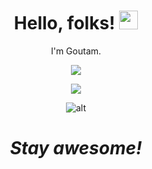 <h1 align='center'> Hello, folks! <img src="https://raw.githubusercontent.com/MartinHeinz/MartinHeinz/master/wave.gif" width="30px"></h1>


<p align='center'>
I'm Goutam.
</p>

<p align='center'>
<img align="center" src="https://github-readme-stats.vercel.app/api/top-langs/?username=goutam-das&theme=dark&&text_color=ffffff" />
  </p>
  
<p align='center'>
 <img src="https://github-readme-stats.vercel.app/api?username=goutam-das&&show_icons=true&title_color=ffffff&text_color=ffffff&bg_color=191919">
</p>

<p align='center'>
  <img align="center" src="https://github-readme-streak-stats.herokuapp.com/?user=goutam-das&text_color=ffffff&theme=synthwave&icon_color=E5566D" alt="alt" />
</p>

<h1 align='center'><i>Stay awesome!</i></h1>
